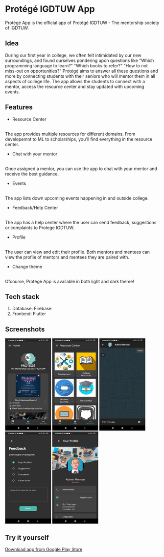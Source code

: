 
# Protégé IGDTUW App

Protégé App is the official app of Protégé IGDTUW - The mentorship society of IGDTUW.

## Idea

During our first year in college, we often felt intimidated by our new surroundings, and found ourselves pondering upon questions like "Which programming language to learn?" "Which books to refer?" "How to not miss-out on opportunities?"
Protégé aims to answer all these questions and more by connecting students with their seniors who will mentor them in all aspects of college life. The app allows the students to connect with a mentor, access the resource center and stay updated with upcoming events.

## Features

- Resource Center
<br>
The app provides multiple resources for different domains. From developemnt to ML to scholarships, you'll find everything in the resource center.

- Chat with your mentor
<br>
Once assigned a mentor, you can use the app to chat with your mentor and receive the best guidance.

- Events
<br>
The app lists down upcoming events happening in and outside college. 

- Feedback/Help Center
<br>
The app has a help center where the user can send feedback, suggestions or complaints to Protege IGDTUW. 

- Profile
<br>
The user can view and edit their profile. Both mentors and mentees can view the profile of mentors and mentees they are paired with.

- Change theme
<br>
Ofcourse, Protégé App is available in both light and dark theme!

## Tech stack
1. Database: Firebase
3. Frontend: Flutter

## Screenshots
<span>
<img src="/Screenshots/home.jpeg" height="300px" width="150px">
<img src="/Screenshots/resource.jpeg" height="300px" width="150px">
<img src="/Screenshots/chat.jpeg" height="300px" width="150px">
</span>
<br>
<span>
<img src="/Screenshots/feedback.jpeg" height="300px" width="150px">
<img src="/Screenshots/profile.jpg" height="300px" width="150px">
</span>

## Try it yourself
[Download app from Google Play Store](https://play.google.com/store/apps/details?id=com.spiralforge.dbapp)
